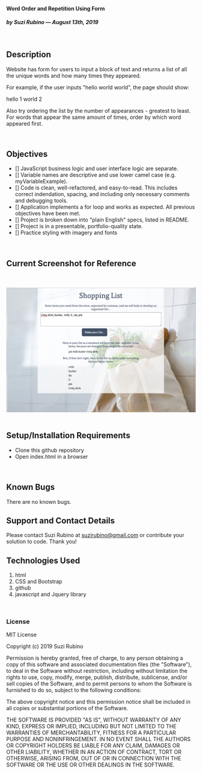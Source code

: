 
#### Word Order and Repetition Using Form
#### _**by Suzi Rubino — August 13th, 2019**_
<br>

## Description
Website has form for users to input a block of text and returns a list of all the unique words and how many times they appeared.

For example, if the user inputs "hello world world", the page should show:

hello 1
world 2


Also try ordering the list by the number of appearances - greatest to least. For words that appear the same amount of times, order by which word appeared first.

<br>

## Objectives
- [] JavaScript business logic and user interface logic are separate.
- [] Variable names are descriptive and use lower camel case (e.g. myVariableExample).
- [] Code is clean, well-refactored, and easy-to-read. This includes correct indendation, spacing, and including only necessary comments and debugging tools.
- [] Application implements a for loop and works as expected.
All previous objectives have been met.
- [] Project is broken down into "plain English" specs, listed in README.
- [] Project is in a presentable, portfolio-quality state.
- [] Practice styling with imagery and fonts

<br>

## Current Screenshot for Reference
<br>

![alt text](https://raw.githubusercontent.com/rerun1/wordOrder/master/img/screenShot8-12-19.png)
<br>
<br>

## Setup/Installation Requirements
* Clone this github repository
* Open index.html in a browser
<br>

## Known Bugs
 There are no known bugs.
 <br>

## Support and Contact Details
Please contact Suzi Rubino at suzirubino@gmail.com or contribute your solution to code. Thank you!
<br>

## Technologies Used
1. html
2. CSS and Bootstrap
3. github
4. javascript and Jquery library

<br>

### License
MIT License

Copyright (c) 2019 Suzi Rubino

Permission is hereby granted, free of charge, to any person obtaining a copy
of this software and associated documentation files (the "Software"), to deal
in the Software without restriction, including without limitation the rights
to use, copy, modify, merge, publish, distribute, sublicense, and/or sell
copies of the Software, and to permit persons to whom the Software is
furnished to do so, subject to the following conditions:

The above copyright notice and this permission notice shall be included in all
copies or substantial portions of the Software.

THE SOFTWARE IS PROVIDED "AS IS", WITHOUT WARRANTY OF ANY KIND, EXPRESS OR
IMPLIED, INCLUDING BUT NOT LIMITED TO THE WARRANTIES OF MERCHANTABILITY,
FITNESS FOR A PARTICULAR PURPOSE AND NONINFRINGEMENT. IN NO EVENT SHALL THE
AUTHORS OR COPYRIGHT HOLDERS BE LIABLE FOR ANY CLAIM, DAMAGES OR OTHER
LIABILITY, WHETHER IN AN ACTION OF CONTRACT, TORT OR OTHERWISE, ARISING FROM,
OUT OF OR IN CONNECTION WITH THE SOFTWARE OR THE USE OR OTHER DEALINGS IN THE
SOFTWARE.
